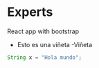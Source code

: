 # Experts

React app with bootstrap

- Esto es una viñeta
  -Viñeta

```java
String x = "Hola mundo";
```
